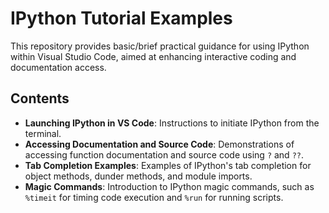 
# IPython Tutorial Examples

This repository provides basic/brief practical guidance for using IPython within Visual Studio Code, aimed at enhancing interactive coding and documentation access.

## Contents

- **Launching IPython in VS Code**: Instructions to initiate IPython from the terminal.
- **Accessing Documentation and Source Code**: Demonstrations of accessing function documentation and source code using `?` and `??`.
- **Tab Completion Examples**: Examples of IPython's tab completion for object methods, dunder methods, and module imports.
- **Magic Commands**: Introduction to IPython magic commands, such as `%timeit` for timing code execution and `%run` for running scripts.

